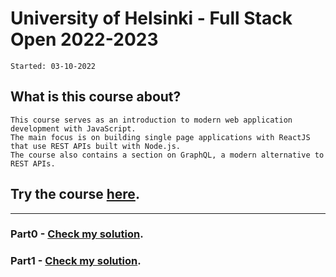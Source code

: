 # University of Helsinki - Full Stack Open 2022-2023
<code>Started: 03-10-2022</code>

## What is this course about?
~~~
This course serves as an introduction to modern web application development with JavaScript. 
The main focus is on building single page applications with ReactJS that use REST APIs built with Node.js. 
The course also contains a section on GraphQL, a modern alternative to REST APIs.
~~~

## Try the course [here](https://fullstackopen.com/en/).

---

### Part0 - [Check my solution](https://github.com/AitorSantaeugenia/FullStackOpen/tree/master/Part0).
### Part1 - [Check my solution](https://github.com/AitorSantaeugenia/FullStackOpen/tree/master/Part1).
